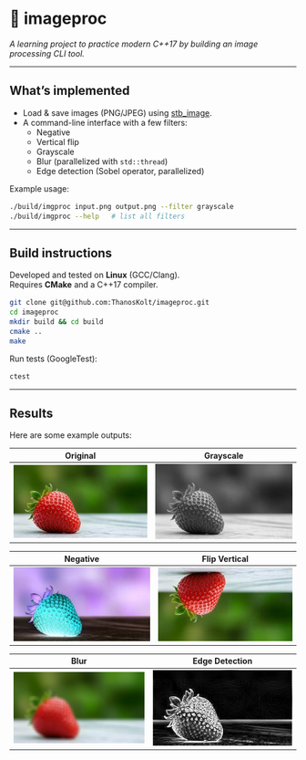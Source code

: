 # 📸 imageproc

*A learning project to practice modern C++17 by building an image processing CLI tool.*  

---

## What’s implemented
- Load & save images (PNG/JPEG) using [stb_image](https://github.com/nothings/stb).  
- A command-line interface with a few filters:  
  - Negative  
  - Vertical flip  
  - Grayscale  
  - Blur (parallelized with `std::thread`)  
  - Edge detection (Sobel operator, parallelized)  

Example usage:  
```bash
./build/imgproc input.png output.png --filter grayscale
./build/imgproc --help   # list all filters
```

---

## Build instructions
Developed and tested on **Linux** (GCC/Clang).  
Requires **CMake** and a C++17 compiler.  

```bash
git clone git@github.com:ThanosKolt/imageproc.git
cd imageproc
mkdir build && cd build
cmake ..
make
```

Run tests (GoogleTest):  
```bash
ctest
```

---

## Results
Here are some example outputs:  

| Original | Grayscale |
|----------|-----------|
| ![original](docs/original.png) | ![gray](docs/grayscale.png) |

| Negative | Flip Vertical |
|----------|----------------|
| ![negative](docs/negative.png) | ![gray](docs/flipv.png) |

| Blur     | Edge Detection |
|----------|----------------|
| ![original](docs/blur.png) | ![gray](docs/edge.png) |